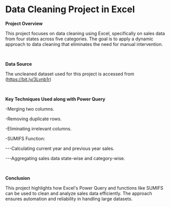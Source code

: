# Data Cleaning Project in Excel

**Project Overview**

This project focuses on data cleaning using Excel, specifically on sales data from four states across five categories. The goal is to apply a dynamic approach to data cleaning that eliminates the need for manual intervention.

&nbsp;

**Data Source**

The uncleaned dataset used for this project is accessed from (https://bit.ly/3Lvnb1r)


&nbsp;

**Key Techniques Used along with Power Query**

-Merging two columns.

-Removing duplicate rows.

-Eliminating irrelevant columns.

-SUMIFS Function:

---Calculating current year and previous year sales.

---Aggregating sales data state-wise and category-wise.

&nbsp;


**Conclusion**

This project highlights how Excel's Power Query and functions like SUMIFS can be used to clean and analyze sales data efficiently. The approach ensures automation and reliability in handling large datasets.
